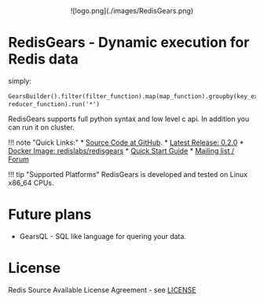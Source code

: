 <center>![logo.png](./images/RedisGears.png)</center>

# RedisGears - Dynamic execution for Redis data

simply:
```
GearsBuilder().filter(filter_function).map(map_function).groupby(key_extractor_function, reducer_function).run('*')
```
RedisGears supports full python syntax and low level c api. In addition you can run it on cluster.

!!! note "Quick Links:"
    * [Source Code at GitHub](https://github.com/RedisLabsModules/RedisGears).
    * [Latest Release: 0.2.0](https://github.com/RedisLabsModules/RedisGears/releases)
    * [Docker Image: redislabs/redisgears](https://hub.docker.com/r/redislabs/redisgears/)
    * [Quick Start Guide](quickstart.md)
    * [Mailing list / Forum](https://groups.google.com/forum/#!forum/redisgears)

!!! tip "Supported Platforms"
    RedisGears is developed and tested on Linux x86_64 CPUs.

# Future plans
* GearsQL - SQL like language for quering your data.

# License

Redis Source Available License Agreement - see [LICENSE](https://github.com/RedisLabsModules/RedisGears/blob/master/LICENSE)

